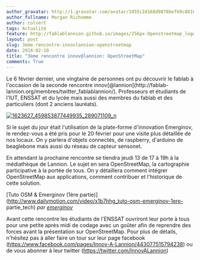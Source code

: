 ```yaml
---
author_gravatar: http://1.gravatar.com/avatar/1055c2d168d9878befb9c8810eda96dc?s=96&d=mm&r=g
author_fullname: Morgan Richomme
author: colvert
tags: Actualité
feature: http://fablablannion.github.io/images/256px-Openstreetmap_logo.svg.png
layout: post
slug: 3eme-rencontre-innovlannion-openstreetmap
date: 2014-02-10
title: "3ème rencontre innov@lannion: OpenStreetMap"
comments: True
---
```

Le 6 février dernier, une vingtaine de personnes ont pu découvrir le fablab à
l'occasion de la seconde rencontre innov[@lannion](http://fablab-
lannion.org/membres/twitter_fablablannion/). Professeurs et étudiants de
l'IUT, ENSSAT et du lycée mais aussi des membres du fablab et des particuliers
(dont 2 anciens lauréats).

[![1623627_459853877449935_289071109_n](http://fablablannion.github.io/images/1623627_459853877449935_289071109_n.jpg)](http://fablablannion.github.io/images/1623627_459853877449935_289071109_n.jpg)

Si le sujet du jour était l'utilisation de la plate-forme d'innovation
Emerginov, le rendez-vous a été pris pour le 20 février pour une visite plus
détaillée de nos locaux. On y parlera d'objets connectés, de raspberry,
d'arduino de beaglebone mais aussi du réseau de capteur sensonet.

En attendant la prochaine rencontre se tiendra jeudi 13 de 17 à 19h à la
médiathèque de Lannion. Le sujet en sera OpenStreetMap, la cartographie
participative à la portée de tous. On y détaillera comment intégrer
OpenStreetMap aux applications, comment contribuer et l'historique de cette
solution.

[Tuto OSM &amp; Emerginov (1ère
partie)](http://www.dailymotion.com/video/x1b7hhg_tuto-osm-emerginov-1ere-
partie_tech) _par [emerginov](http://www.dailymotion.com/emerginov)_

Avant cette rencontre les étudiants de l'ENSSAT ouvriront leur porte à tous
pour une petite après midi de codage avec un goûter afin de reprendre des
forces avant la présentation sur OpenStreetMap. Pour plus de détails,
n'hésitez pas à aller faire un tour sur leur page facebook
(<https://www.facebook.com/pages/Innov-A-Lannion/443077515794238>) ou de vous
abonner à leur twitter (<https://twitter.com/InnovALannion>)


